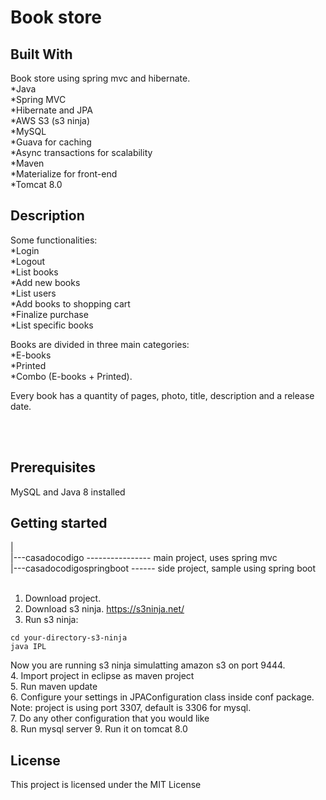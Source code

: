 # Book store

## Built With
Book store using spring mvc and hibernate.
<br>
*Java<br>
*Spring MVC<br>
*Hibernate and JPA<br>
*AWS S3 (s3 ninja)<br>
*MySQL<br>
*Guava for caching<br>
*Async transactions for scalability<br>
*Maven<br>
*Materialize for front-end<br>
*Tomcat 8.0


## Description
Some functionalities:<br>
*Login<br>
*Logout<br>
*List books<br>
*Add new books<br>
*List users<br>
*Add books to shopping cart<br>
*Finalize purchase<br>
*List specific books<br>


Books are divided in three main categories:<br>
*E-books<br>
*Printed<br>
*Combo (E-books + Printed).<br>

Every book has a quantity of pages, photo, title, description and a release date.

<br><br>

## Prerequisites
MySQL and Java 8 installed


## Getting started
|<br>
|---casadocodigo ---------------- main project, uses spring mvc<br>
|---casadocodigospringboot ------ side project, sample using spring boot<br>
<br>
1. Download project.<br>
2. Download s3 ninja. https://s3ninja.net/<br>
3. Run s3 ninja: <br>
```
cd your-directory-s3-ninja
java IPL
```
Now you are running s3 ninja simulatting amazon s3 on port 9444.<br>
4. Import project in eclipse as maven project<br>
5. Run maven update<br>
6. Configure your settings in JPAConfiguration class inside conf package.
Note: project is using port 3307, default is 3306 for mysql.<br>
7. Do any other configuration that you would like<br>
8. Run mysql server
9. Run it on tomcat 8.0<br>





## License
This project is licensed under the MIT License

